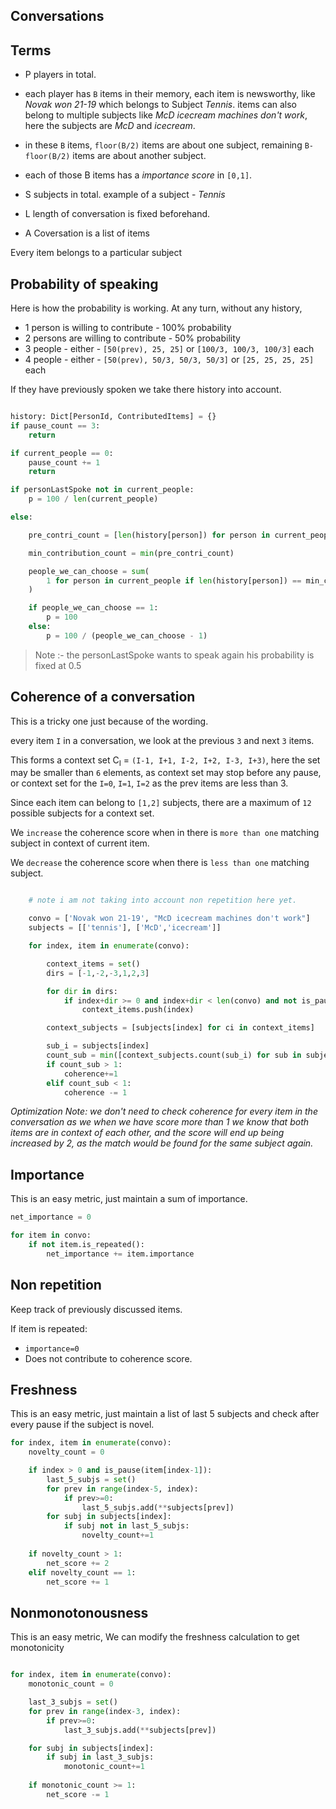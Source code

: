 Conversations
---

## Terms

- P players in total.

- each player has `B` items in their memory, each item is newsworthy, like *Novak won 21-19* which belongs to Subject *Tennis*. items can also belong to multiple subjects like *McD icecream machines don't work*, here the subjects are *McD* and *icecream*.

- in these `B` items, `floor(B/2)` items are about one subject, remaining `B-floor(B/2)` items are about another subject.

- each of those B items has a *importance score* in `[0,1]`.

- S subjects in total. example of a subject - *Tennis*

- L length of conversation is fixed beforehand.

- A Coversation is a list of items 

Every item belongs to a particular subject


## Probability of speaking
Here is how the probability is working.
At any turn, without any history,

- 1 person is willing to contribute - 100% probability
- 2 persons are willing to contribute - 50% probability
- 3 people - either - `[50(prev), 25, 25]` or `[100/3, 100/3, 100/3]` each
- 4 people - either - `[50(prev), 50/3, 50/3, 50/3]` or `[25, 25, 25, 25]` each

If they have previously spoken we take there history into account.

```python

history: Dict[PersonId, ContributedItems] = {}
if pause_count == 3:
    return

if current_people == 0:
    pause_count += 1
    return

if personLastSpoke not in current_people:
    p = 100 / len(current_people)

else:

    pre_contri_count = [len(history[person]) for person in current_people]

    min_contribution_count = min(pre_contri_count)

    people_we_can_choose = sum(
        1 for person in current_people if len(history[person]) == min_contribution_count
    )

    if people_we_can_choose == 1:
        p = 100
    else:
        p = 100 / (people_we_can_choose - 1)
```

> Note :- the personLastSpoke wants to speak again his probability is fixed at 0.5

## Coherence of a conversation

This is a tricky one just because of the wording.

every item `I` in a conversation, we look at the previous `3` and next `3` items.

This forms a context set C<sub>I</sub> = `(I-1, I+1, I-2, I+2, I-3, I+3)`, here the set may be smaller than `6` elements, as context set may stop before any pause, or context set for the `I=0`, `I=1`, `I=2` as the prev items are less than 3.

Since each item can belong to `[1,2]` subjects, there are a maximum of `12` possible subjects for a context set. 

We `increase` the coherence score when in there is `more than one` matching subject in context of current item.

We `decrease` the coherence score when there is `less than one` matching subject.

```python

    # note i am not taking into account non repetition here yet.

    convo = ['Novak won 21-19', "McD icecream machines don't work"]
    subjects = [['tennis'], ['McD','icecream']]

    for index, item in enumerate(convo):

        context_items = set()
        dirs = [-1,-2,-3,1,2,3]

        for dir in dirs:
            if index+dir >= 0 and index+dir < len(convo) and not is_pause(convo[index+dir]):
                context_items.push(index)

        context_subjects = [subjects[index] for ci in context_items]

        sub_i = subjects[index]
        count_sub = min([context_subjects.count(sub_i) for sub in subjects[index]])
        if count_sub > 1:
            coherence+=1
        elif count_sub < 1:
            coherence -= 1

```

*Optimization Note:  we don't need to check coherence for every item in the conversation as we when we have score more than 1 we know that both items are in context of each other, and the score will end up being increased by 2, as the match would be found for the same subject again.*


## Importance

This is an easy metric, just maintain a sum of importance.

```python
net_importance = 0

for item in convo:
    if not item.is_repeated():
        net_importance += item.importance

```

## Non repetition

Keep track of previously discussed items.

If item is repeated:

- `importance=0`
- Does not contribute to coherence score.


## Freshness

This is an easy metric, just maintain a list of last 5 subjects and check after every pause if the subject is novel.

```python
for index, item in enumerate(convo):
    novelty_count = 0

    if index > 0 and is_pause(item[index-1]):
        last_5_subjs = set()
        for prev in range(index-5, index):
            if prev>=0:
                last_5_subjs.add(**subjects[prev])
        for subj in subjects[index]:
            if subj not in last_5_subjs:
                novelty_count+=1
    
    if novelty_count > 1:
        net_score += 2
    elif novelty_count == 1:
        net_score += 1

```

## Nonmonotonousness


This is an easy metric, We can modify the freshness calculation to get monotonicity

```python

for index, item in enumerate(convo):
    monotonic_count = 0

    last_3_subjs = set()
    for prev in range(index-3, index):
        if prev>=0:
            last_3_subjs.add(**subjects[prev])

    for subj in subjects[index]:
        if subj in last_3_subjs:
            monotonic_count+=1
    
    if monotonic_count >= 1:
        net_score -= 1

```
